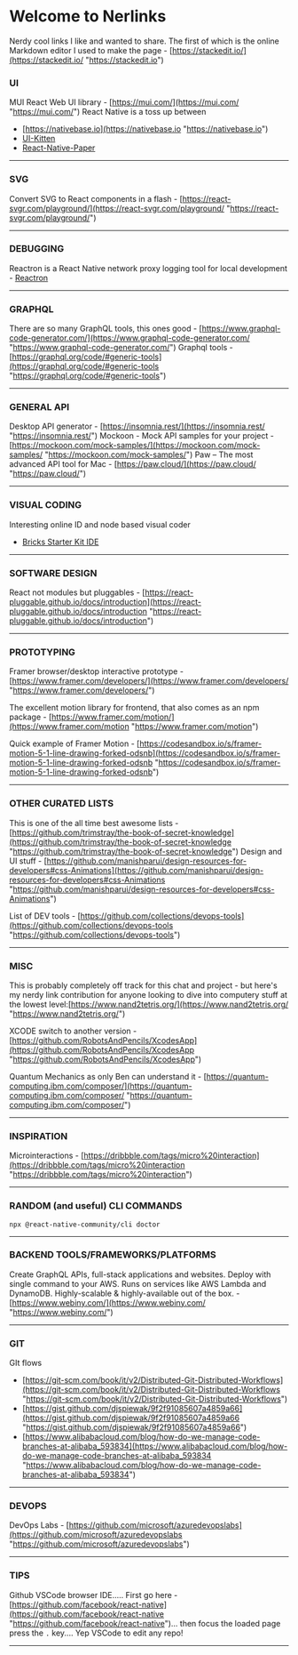 # Welcome to Nerlinks

Nerdy cool links I like and wanted to share. The first of which is the online Markdown editor I used to make the page - [https://stackedit.io/](https://stackedit.io/ "https://stackedit.io")

### UI

MUI React Web UI library - [https://mui.com/](https://mui.com/ "https://mui.com/")
React Native is a toss up between
 - [https://nativebase.io](https://nativebase.io "https://nativebase.io")
- [UI-Kitten](https://akveo.github.io/react-native-ui-kitten/ "https://akveo.github.io/react-native-ui-kitten/")
- [React-Native-Paper](https://callstack.github.io/react-native-paper/ "https://callstack.github.io/react-native-paper/")


- --

### SVG
Convert SVG to React components in a flash - [https://react-svgr.com/playground/](https://react-svgr.com/playground/ "https://react-svgr.com/playground/")

---
 
 ### DEBUGGING


Reactron is a React Native network proxy logging tool for local development  - [Reactron](https://github.com/infinitered/reactotron "https://github.com/infinitered/reactotron")

- ---

### GRAPHQL
There are so many GraphQL tools, this ones good - [https://www.graphql-code-generator.com/](https://www.graphql-code-generator.com/ "https://www.graphql-code-generator.com/")
Graphql tools - [https://graphql.org/code/#generic-tools](https://graphql.org/code/#generic-tools "https://graphql.org/code/#generic-tools")

---

### GENERAL API
Desktop API generator - [https://insomnia.rest/](https://insomnia.rest/ "https://insomnia.rest/")
Mockoon - Mock API samples for your project - [https://mockoon.com/mock-samples/](https://mockoon.com/mock-samples/ "https://mockoon.com/mock-samples/")
Paw – The most advanced API tool for Mac - [https://paw.cloud/](https://paw.cloud/ "https://paw.cloud/")


---

### VISUAL CODING
Interesting online ID and node based visual coder 
- [Bricks Starter Kit IDE](https://backlight.dev/edit/k0DvZztNuwmS6XnXoohE/introduction/stories/?p=doc "https://backlight.dev/edit/k0dvzztnuwms6xnxoohe/introduction/stories/?p=doc")


---


### SOFTWARE DESIGN
React not modules but pluggables - [https://react-pluggable.github.io/docs/introduction](https://react-pluggable.github.io/docs/introduction "https://react-pluggable.github.io/docs/introduction")


----

### PROTOTYPING
Framer browser/desktop interactive prototype - [https://www.framer.com/developers/](https://www.framer.com/developers/ "https://www.framer.com/developers/")

The excellent motion library for frontend, that also comes as an npm package - [https://www.framer.com/motion/](https://www.framer.com/motion "https://www.framer.com/motion")

Quick example of Framer Motion  - [https://codesandbox.io/s/framer-motion-5-1-line-drawing-forked-odsnb](https://codesandbox.io/s/framer-motion-5-1-line-drawing-forked-odsnb "https://codesandbox.io/s/framer-motion-5-1-line-drawing-forked-odsnb")


----

### OTHER CURATED LISTS
This is one of the all time best awesome lists - [https://github.com/trimstray/the-book-of-secret-knowledge](https://github.com/trimstray/the-book-of-secret-knowledge "https://github.com/trimstray/the-book-of-secret-knowledge")
Design and UI stuff - [https://github.com/manishparui/design-resources-for-developers#css-Animations](https://github.com/manishparui/design-resources-for-developers#css-Animations "https://github.com/manishparui/design-resources-for-developers#css-Animations")

List of DEV tools - [https://github.com/collections/devops-tools](https://github.com/collections/devops-tools "https://github.com/collections/devops-tools")


 ---

### MISC
This is probably completely off track for this chat and project - but here's my nerdy link contribution for anyone looking to dive into computery stuff at the lowest level:[https://www.nand2tetris.org/](https://www.nand2tetris.org/ "https://www.nand2tetris.org/")

XCODE switch to another version - [https://github.com/RobotsAndPencils/XcodesApp](https://github.com/RobotsAndPencils/XcodesApp "https://github.com/RobotsAndPencils/XcodesApp")

Quantum Mechanics as only Ben can understand it - [https://quantum-computing.ibm.com/composer/](https://quantum-computing.ibm.com/composer/ "https://quantum-computing.ibm.com/composer/")



---


### INSPIRATION
Microinteractions - [https://dribbble.com/tags/micro%20interaction](https://dribbble.com/tags/micro%20interaction "https://dribbble.com/tags/micro%20interaction")


---



### RANDOM (and useful) CLI COMMANDS
`npx @react-native-community/cli doctor`




------


### BACKEND TOOLS/FRAMEWORKS/PLATFORMS
Create  GraphQL APIs, full-stack applications and websites. Deploy with single command to your AWS. Runs on services like AWS Lambda and DynamoDB.  Highly-scalable & highly-available out of the box. - [https://www.webiny.com/](https://www.webiny.com/ "https://www.webiny.com/")


---


### GIT
GIt flows
- [https://git-scm.com/book/it/v2/Distributed-Git-Distributed-Workflows](https://git-scm.com/book/it/v2/Distributed-Git-Distributed-Workflows "https://git-scm.com/book/it/v2/Distributed-Git-Distributed-Workflows")
- [https://gist.github.com/djspiewak/9f2f91085607a4859a66](https://gist.github.com/djspiewak/9f2f91085607a4859a66 "https://gist.github.com/djspiewak/9f2f91085607a4859a66")
- [https://www.alibabacloud.com/blog/how-do-we-manage-code-branches-at-alibaba_593834](https://www.alibabacloud.com/blog/how-do-we-manage-code-branches-at-alibaba_593834 "https://www.alibabacloud.com/blog/how-do-we-manage-code-branches-at-alibaba_593834")

----

### DEVOPS
DevOps Labs - [https://github.com/microsoft/azuredevopslabs](https://github.com/microsoft/azuredevopslabs "https://github.com/microsoft/azuredevopslabs")


----



### TIPS

Github VSCode browser IDE..... First go here - [https://github.com/facebook/react-native](https://github.com/facebook/react-native "https://github.com/facebook/react-native")... then focus the loaded page press the `.` key.... Yep VSCode to edit any repo!


----
